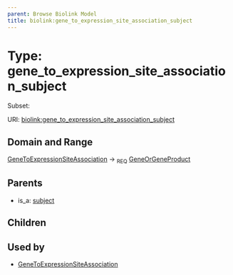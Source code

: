 ```yaml
---
parent: Browse Biolink Model
title: biolink:gene_to_expression_site_association_subject
---
```


# Type: gene_to_expression_site_association_subject

Subset:



URI: [biolink:gene_to_expression_site_association_subject](https://w3id.org/biolink/vocab/gene_to_expression_site_association_subject)

## Domain and Range

[GeneToExpressionSiteAssociation](GeneToExpressionSiteAssociation.md) ->  <sub>REQ</sub> [GeneOrGeneProduct](GeneOrGeneProduct.md)

## Parents

 *  is_a: [subject](subject.md)

## Children


## Used by

 * [GeneToExpressionSiteAssociation](GeneToExpressionSiteAssociation.md)
